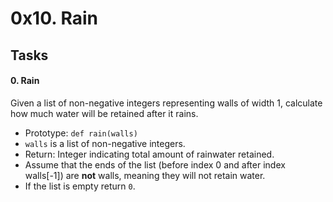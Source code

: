 0x10. Rain
==========

Tasks
-----

#### 0\. Rain

Given a list of non-negative integers representing walls of width 1, calculate how much water will be retained after it rains.

-   Prototype: `def rain(walls)`
-   `walls` is a list of non-negative integers.
-   Return: Integer indicating total amount of rainwater retained.
-   Assume that the ends of the list (before index 0 and after index walls[-1]) are **not** walls, meaning they will not retain water.
-   If the list is empty return `0`.

